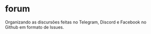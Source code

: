 # forum
Organizando as discursões feitas no Telegram, Discord e Facebook no Github em formato de Issues.
